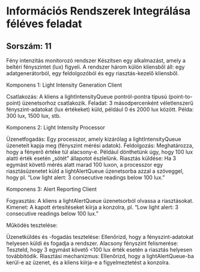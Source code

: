 # Információs Rendszerek Integrálása féléves feladat
## Sorszám: 11
Fény intenzitás monitorozó rendszer
Készítsen egy alkalmazást, amely a beltéri fényszintet (lux) figyeli. A rendszer három külön kliensből áll: egy adatgenerátorból, egy feldolgozóból és egy riasztás-kezelő kliensből.

Komponens 1: Light Intensity Generation Client

Csatlakozás: A kliens a lightIntensityQueue pontról-pontra típusú (point-to-point) üzenetsorhoz csatlakozik.
Feladat: 3 másodpercenként véletlenszerű fényszint-adatokat (lux értékeket) küld, például 0 és 2000 lux között.
Példa: 300 lux, 1500 lux, stb.

Komponens 2: Light Intensity Processor

Üzenetfogadás: Egy processzor, amely kizárólag a lightIntensityQueue üzeneteit kapja meg (fényszint mérési adatok).
Feldolgozás: Meghatározza, hogy a fényerő értéke túl alacsony-e. Például dönthetünk úgy, hogy 100 lux alatti érték esetén „sötét” állapotot észlelünk.
Riasztás küldése: Ha 3 egymást követő mérés alatt marad 100 luxon, a processzor egy riasztásüzenetet küld a lightAlertQueue üzenetsorba azzal a szöveggel, hogy pl. “Low light alert: 3 consecutive readings below 100 lux.”

Komponens 3: Alert Reporting Client

Fogyasztás: A kliens a lightAlertQueue üzenetsorból olvassa a riasztásokat.
Kimenet: A kapott értesítéseket kiírja a konzolra, pl. “Low light alert: 3 consecutive readings below 100 lux.”

Működés tesztelése:

Üzenetküldés és -fogadás tesztelése: Ellenőrizd, hogy a fényszint-adatokat helyesen küldi és fogadja a rendszer.
Alacsony fényszint felismerése: Teszteld, hogy 3 egymást követő <100 lux érték esetén a riasztás helyesen továbbítódik.
Riasztási mechanizmus: Ellenőrizd, hogy a lightAlertQueue-ba kerül-e az üzenet, és a kliens kiírja-e a figyelmeztetést a konzolra.
